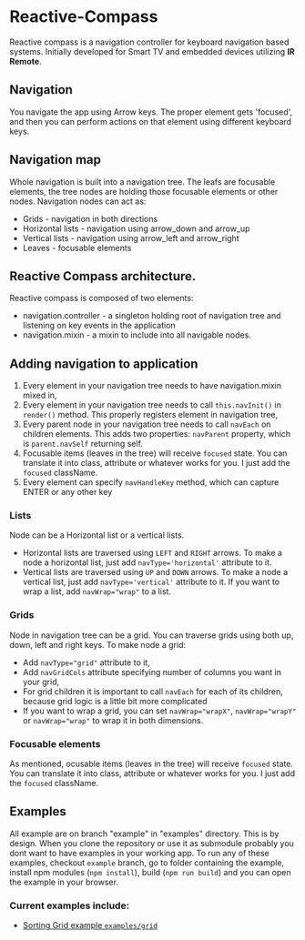 # Reactive-Compass
Reactive compass is a navigation controller for keyboard navigation based systems.
Initially developed for Smart TV and embedded devices utilizing **IR Remote**.

## Navigation
You navigate the app using Arrow keys. The proper element gets 'focused', and then you can perform actions on that element using different keyboard keys.

## Navigation map
Whole navigation is built into a navigation tree. The leafs are focusable elements, the tree nodes are holding those focusable elements or other nodes.
Navigation nodes can act as:
* Grids - navigation in both directions
* Horizontal lists - navigation using arrow_down and arrow_up
* Vertical lists - navigation using arrow_left and arrow_right
* Leaves - focusable elements


## Reactive Compass architecture.
Reactive compass is composed of two elements:
* navigation.controller - a singleton holding root of navigation tree and listening on key events in the application
* navigation.mixin - a mixin to include into all navigable nodes.

## Adding navigation to application
1. Every element in your navigation tree needs to have navigation.mixin mixed in,
2. Every element in your navigation tree needs to call `this.navInit()` in `render()` method. This properly registers element in navigation tree,
3. Every parent node in your navigation tree needs to call `navEach` on children elements. This adds two properties: `navParent` property, which is `parent.navSelf` returning self.
4. Focusable items (leaves in the tree) will receive `focused` state. You can translate it into class, attribute or whatever works for you. I just add the `focused` className.
5. Every element can specify `navHandleKey` method, which can capture ENTER or any other key


### Lists
Node can be a Horizontal list or a vertical lists.
* Horizontal lists are traversed using `LEFT` and `RIGHT` arrows. To make a node a horizontal list, just add `navType='horizontal'` attribute to it.
* Vertical lists are traversed using `UP` and `DOWN` arrows. To make a node a vertical list, just add `navType='vertical'` attribute to it.
If you want to wrap a list, add `navWrap="wrap"` to a list.

### Grids
Node in navigation tree can be a grid. You can traverse grids using both up, down, left and right keys.
To make node a grid:
* Add `navType="grid"` attribute to it,
* Add `navGridCols` attribute specifying number of columns you want in your grid,
* For grid children it is important to call `navEach` for each of its children, because grid logic is a little bit more complicated
* If you want to wrap a grid, you can set `navWrap="wrapX"`, `navWrap="wrapY"` or `navWrap="wrap"` to wrap it in both dimensions.


### Focusable elements
As mentioned, ocusable items (leaves in the tree) will receive `focused` state. You can translate it into class, attribute or whatever works for you. I just add the `focused` className.

## Examples
All example are on branch "example" in "examples" directory. This is by design. When you clone the repository or use it as submodule probably you dont want to have examples in your working app.
To run any of these examples, checkout `example` branch, go to folder containing the example, install npm modules (`npm install`), build (`npm run build`) and you can open the example in your browser.
### Current examples include:
* [Sorting Grid example `examples/grid` ](https://github.com/artpi/Reactive-Compass/blob/example/examples/grid/app.jsx)